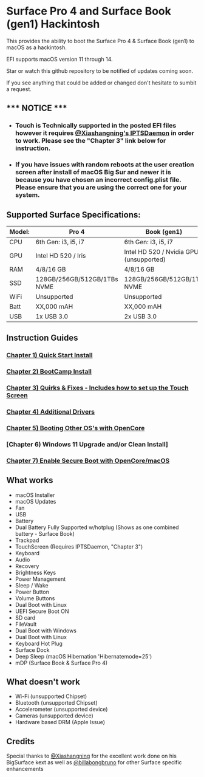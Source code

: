 # Surface Pro 4 and Surface Book (gen1) Hackintosh
This provides the ability to boot the Surface Pro 4 &amp; Surface Book (gen1) to macOS as a hackintosh.  

EFI supports macOS version 11 through 14.

Star or watch this github repository to be notified of updates coming soon. 

If you see anything that could be added or changed don't hesitate to sumbit a request.


## *** NOTICE ***
- ### Touch is Technically supported in the posted EFI files however it requires [@Xiashangning's IPTSDaemon](https://github.com/Xiashangning/IPTSDaemon) in order to work. Please see the "Chapter 3" link below for instruction.
- ### If you have issues with random reboots at the user creation screen after install of macOS Big Sur and newer it is because you have chosen an incorrect config.plist file. Please ensure that you are using the correct one for your system.

 

## Supported Surface Specifications:

| Model: | Pro 4 | Book (gen1) |
|---|----------|----------|
|CPU| 6th Gen: i3, i5, i7 | 6th Gen: i3, i5, i7|
|GPU| Intel HD 520 / Iris | Intel HD 520 / Nvidia GPU (unsupported) |
|RAM| 4/8/16 GB | 4/8/16 GB |
|SSD| 128GB/256GB/512GB/1TBs NVME | 128GB/256GB/512GB/1TB NVME |
|WiFi| Unsupported | Unsupported |
|Batt| XX,000 mAH | XX,000 mAH |
|USB| 1x USB 3.0 | 2x USB 3.0 |




## Instruction Guides

### [Chapter 1) Quick Start Install](https://github.com/balopez83/Surface-Pro-4-and-Surface-Book-Hackintosh/blob/main/1-QuickStart.md)
### [Chapter 2) BootCamp Install](https://github.com/balopez83/Surface-Pro-4-and-Surface-Book-Hackintosh/blob/main/2-BootCamp.md)
### [Chapter 3) Quirks & Fixes - Includes how to set up the Touch Screen](https://github.com/balopez83/Surface-Pro-4-and-Surface-Book-Hackintosh/blob/main/3-quirks%26fixes.md)
### [Chapter 4) Additional Drivers](https://github.com/balopez83/Surface-Pro-4-and-Surface-Book-Hackintosh/blob/main/4-drivers.md)
### [Chapter 5) Booting Other OS's with OpenCore](https://github.com/balopez83/Surface-Pro-4-and-Surface-Book-Hackintosh/blob/main/5-OtherOS%26OC.md)
### [Chapter 6) Windows 11 Upgrade and/or Clean Install]
### [Chapter 7) Enable Secure Boot with OpenCore/macOS](https://github.com/balopez83/Surface-Pro-4-and-Surface-Book-Hackintosh/blob/main/7-SecureBootOn.md)


## What works 

- macOS Installer
- macOS Updates
- Fan
- USB
- Battery
- Dual Battery Fully Supported w/hotplug (Shows as one combined battery - Surface Book)
- Trackpad
- TouchScreen (Requires IPTSDaemon, "Chapter 3")
- Keyboard
- Audio
- Recovery
- Brightness Keys
- Power Management
- Sleep / Wake
- Power Button
- Volume Buttons
- Dual Boot with Linux
- UEFI Secure Boot ON
- SD card
- FileVault
- Dual Boot with Windows
- Dual Boot with Linux
- Keyboard Hot Plug
- Surface Dock
- Deep Sleep (macOS Hibernation 'Hibernatemode=25')
- mDP (Surface Book & Surface Pro 4)





## What doesn't work

- Wi-Fi (unsupported Chipset)
- Bluetooth (unsupported Chipset)
- Accelerometer (unsupported device)
- Cameras (unsupported device)
- Hardware based DRM (Apple Issue)





## Credits
Special thanks to [@Xiashangning](https://github.com/Xiashangning) for the excellent work done on his BigSurface kext as well as [@billabongbruno](https://github.com/billabongbruno) for other Surface specific enhancements<br>
